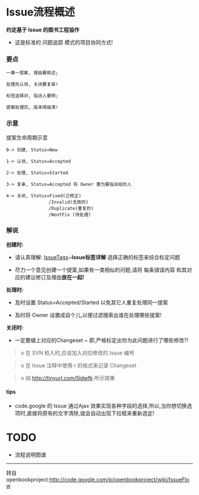 # Issue流程概述 #

**约定基于 Issue 的图书工程協作**

  * 这是标准的 问题追踪 模式的项目协同方式!

### 要点 ###

```
一事一提案, 理由要叙述;

处理先认领, 关闭要复审!

标签选择对, 指派人要明;

提案处理完, 版本得缀清!
```

### 示意 ###

提案生命周期示意

```
0-> 创建, Status=New

1-> 认领, Status=Accepted

2-> 处理, Status=Started

3-> 复审, Status=Accepted 将 Owner 置为要指派给的人

4-> 关闭, Status=Fixed(己修正)
                /Invalid(无效的)
                /Duplicate(重复的)
                /WontFix (待处理)
```

### 解说 ###

**创建时:**

  * 请认真理解: [IssueTags](.md)~**Issue标签详解** 选择正确的标签来综合标定问题

  * 尽力一个意见创建一个提案,如果有一类相似的问题,请将 每条错误内容 和其对应的建议修订及理由**放在一起!**

**处理时:**

  * 及时设置 Status=Accepted/Started 以免其它人重复处理同一提案

  * 及时将 Owner 设置成自个儿,以便过滤搜索出谁在处理哪些提案!

**关闭时:**

  * 一定要缀上对应的Changeset ~ 即,严格标定出你为此问题进行了哪些修改?!

> o 在 SVN 检入时,应该加入对应修改的 Issue 编号

> o 在 Issue 注释中使用 r 的格式来记录 Changeset

> o 如 http://tinyurl.com/5ldwfk 所示效果

#### tips ####

  * code.google 的 Issue 通过Ajax 效果实现各种字段的选择,所以,当你想切换选项时,直接将原有的文字清除,就会自动出现下拉框来重新选定!

# TODO #

  * 流程说明图谱

---

转自openbookproject:http://code.google.com/p/openbookproject/wiki/IssueFlow